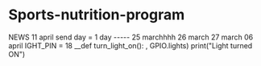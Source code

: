 # Sports-nutrition-program
NEWS
11 april
send day = 1 day
----- 25 marchhhh
26 march
27 march
06 april 
IGHT_PIN = 18 
__def turn_light_on(): 
, GPIO.lights) print("Light turned ON")

